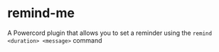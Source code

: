 # remind-me
A Powercord plugin that allows you to set a reminder using the `remind <duration> <message>` command
